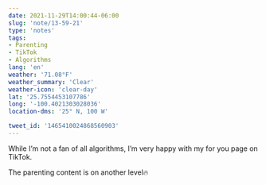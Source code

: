 ```yaml
---
date: 2021-11-29T14:00:44-06:00
slug: 'note/13-59-21'
type: 'notes'
tags:
- Parenting
- TikTok
- Algorithms
lang: 'en'
weather: '71.08°F'
weather_summary: 'Clear'
weather-icon: 'clear-day'
lat: '25.7554453107786'
long: '-100.4021303028036'
location-dms: '25° N, 100 W'

tweet_id: '1465410024868560903'
---
```

While I’m not a fan of all algorithms, I’m very happy with my for you page on TikTok.

The parenting content is on another level🔥